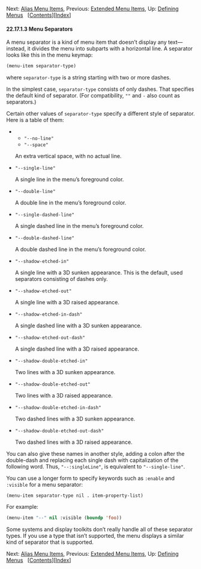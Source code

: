 

Next: [Alias Menu Items](Alias-Menu-Items.html), Previous: [Extended Menu Items](Extended-Menu-Items.html), Up: [Defining Menus](Defining-Menus.html)   \[[Contents](index.html#SEC_Contents "Table of contents")]\[[Index](Index.html "Index")]

#### 22.17.1.3 Menu Separators

A menu separator is a kind of menu item that doesn’t display any text—instead, it divides the menu into subparts with a horizontal line. A separator looks like this in the menu keymap:

```lisp
(menu-item separator-type)
```

where `separator-type` is a string starting with two or more dashes.

In the simplest case, `separator-type` consists of only dashes. That specifies the default kind of separator. (For compatibility, `""` and `-` also count as separators.)

Certain other values of `separator-type` specify a different style of separator. Here is a table of them:

*   *   `"--no-line"`
    *   `"--space"`

    An extra vertical space, with no actual line.

*   `"--single-line"`

    A single line in the menu’s foreground color.

*   `"--double-line"`

    A double line in the menu’s foreground color.

*   `"--single-dashed-line"`

    A single dashed line in the menu’s foreground color.

*   `"--double-dashed-line"`

    A double dashed line in the menu’s foreground color.

*   `"--shadow-etched-in"`

    A single line with a 3D sunken appearance. This is the default, used separators consisting of dashes only.

*   `"--shadow-etched-out"`

    A single line with a 3D raised appearance.

*   `"--shadow-etched-in-dash"`

    A single dashed line with a 3D sunken appearance.

*   `"--shadow-etched-out-dash"`

    A single dashed line with a 3D raised appearance.

*   `"--shadow-double-etched-in"`

    Two lines with a 3D sunken appearance.

*   `"--shadow-double-etched-out"`

    Two lines with a 3D raised appearance.

*   `"--shadow-double-etched-in-dash"`

    Two dashed lines with a 3D sunken appearance.

*   `"--shadow-double-etched-out-dash"`

    Two dashed lines with a 3D raised appearance.

You can also give these names in another style, adding a colon after the double-dash and replacing each single dash with capitalization of the following word. Thus, `"--:singleLine"`, is equivalent to `"--single-line"`.

You can use a longer form to specify keywords such as `:enable` and `:visible` for a menu separator:

`(menu-item separator-type nil . item-property-list)`

For example:

```lisp
(menu-item "--" nil :visible (boundp 'foo))
```

Some systems and display toolkits don’t really handle all of these separator types. If you use a type that isn’t supported, the menu displays a similar kind of separator that is supported.

Next: [Alias Menu Items](Alias-Menu-Items.html), Previous: [Extended Menu Items](Extended-Menu-Items.html), Up: [Defining Menus](Defining-Menus.html)   \[[Contents](index.html#SEC_Contents "Table of contents")]\[[Index](Index.html "Index")]
